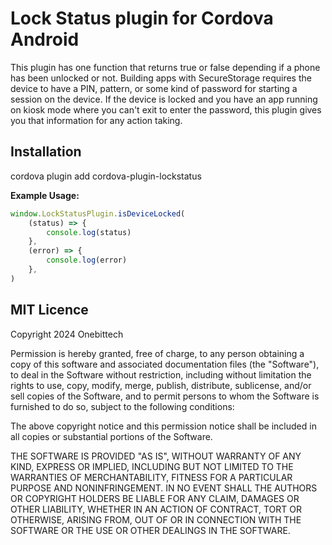 # Lock Status plugin for Cordova Android

This plugin has one function that returns true or false depending if a phone has been unlocked or not.
Building apps with SecureStorage requires the device to have a PIN, pattern, or some kind of password for
starting a session on the device. If the device is locked and you have an app running on kiosk mode where you
can't exit to enter the password, this plugin gives you that information for any action taking.

## Installation 

cordova plugin add cordova-plugin-lockstatus

**Example Usage:**

```js
window.LockStatusPlugin.isDeviceLocked(
    (status) => {
        console.log(status)
    },
    (error) => {
        console.log(error)
    },
)
```

## MIT Licence

Copyright 2024 Onebittech

Permission is hereby granted, free of charge, to any person obtaining
a copy of this software and associated documentation files (the
"Software"), to deal in the Software without restriction, including
without limitation the rights to use, copy, modify, merge, publish,
distribute, sublicense, and/or sell copies of the Software, and to
permit persons to whom the Software is furnished to do so, subject to
the following conditions:

The above copyright notice and this permission notice shall be
included in all copies or substantial portions of the Software.

THE SOFTWARE IS PROVIDED "AS IS", WITHOUT WARRANTY OF ANY KIND,
EXPRESS OR IMPLIED, INCLUDING BUT NOT LIMITED TO THE WARRANTIES OF
MERCHANTABILITY, FITNESS FOR A PARTICULAR PURPOSE AND
NONINFRINGEMENT. IN NO EVENT SHALL THE AUTHORS OR COPYRIGHT HOLDERS BE
LIABLE FOR ANY CLAIM, DAMAGES OR OTHER LIABILITY, WHETHER IN AN ACTION
OF CONTRACT, TORT OR OTHERWISE, ARISING FROM, OUT OF OR IN CONNECTION
WITH THE SOFTWARE OR THE USE OR OTHER DEALINGS IN THE SOFTWARE.

